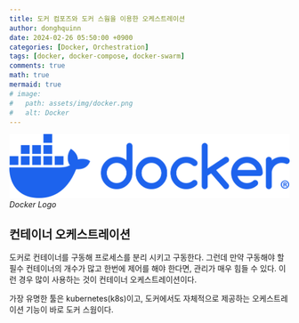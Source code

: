 ```yaml
---
title: 도커 컴포즈와 도커 스웜을 이용한 오케스트레이션
author: donghquinn
date: 2024-02-26 05:50:00 +0900
categories: [Docker, Orchestration]
tags: [docker, docker-compose, docker-swarm]
comments: true
math: true
mermaid: true
# image:
#   path: assets/img/docker.png
#   alt: Docker
---
```


<img data-action="zoom" src="/assets/img/docker.png" alt="Docker Logo"/>
<em> Docker Logo </em>

## 컨테이너 오케스트레이션

도커로 컨테이너를 구동해 프로세스를 분리 시키고 구동한다.
그런데 만약 구동해야 할 필수 컨테이너의 개수가 많고 한번에 제어를 해야 한다면, 관리가 매우 힘들 수 있다. 이런 경우 많이 사용하는 것이 컨테이너 오케스트레이션이다.

가장 유명한 툴은 kubernetes(k8s)이고, 도커에서도 자체적으로 제공하는 오케스트레이션 기능이 바로 도커 스웜이다.
